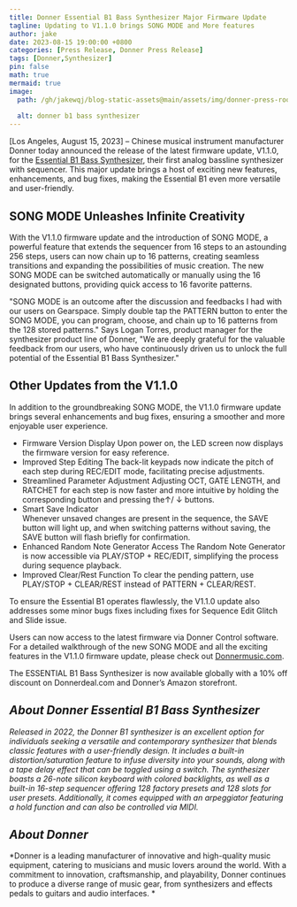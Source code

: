 ```yaml
---
title: Donner Essential B1 Bass Synthesizer Major Firmware Update 
tagline: Updating to V1.1.0 brings SONG MODE and More features
author: jake
date: 2023-08-15 19:00:00 +0800
categories: [Press Release, Donner Press Release]
tags: [Donner,Synthesizer]
pin: false
math: true
mermaid: true
image:
  path: /gh/jakewqj/blog-static-assets@main/assets/img/donner-press-room/B1-Firmware.png
  
  alt: donner b1 bass synthesizer
---
```


[Los Angeles, August 15, 2023] – Chinese musical instrument manufacturer Donner today announced the release of the latest firmware update, V1.1.0, for the [Essential B1 Bass Synthesizer](https://www.donnermusic.com/buy/b1?utm_source=PR&utm_medium=pressrelease&utm_campaign=B1FWU&utm_id=B1), their first analog bassline synthesizer with sequencer. This major update brings a host of exciting new features, enhancements, and bug fixes, making the Essential B1 even more versatile and user-friendly. 

## SONG MODE Unleashes Infinite Creativity
With the V1.1.0 firmware update and the introduction of SONG MODE, a powerful feature that extends the sequencer from 16 steps to an astounding 256 steps, users can now chain up to 16 patterns, creating seamless transitions and expanding the possibilities of music creation. The new SONG MODE can be switched automatically or manually using the 16 designated buttons, providing quick access to 16 favorite patterns. 

"SONG MODE is an outcome after the discussion and feedbacks I had with our users on Gearspace. Simply double tap the PATTERN button to enter the SONG MODE, you can program, choose, and chain up to 16 patterns from the 128 stored patterns." Says Logan Torres, product manager for the synthesizer product line of Donner, "We are deeply grateful for the valuable feedback from our users, who have continuously driven us to unlock the full potential of the Essential B1 Bass Synthesizer." 

## Other Updates from the V1.1.0
In addition to the groundbreaking SONG MODE, the V1.1.0 firmware update brings several enhancements and bug fixes, ensuring a smoother and more enjoyable user experience.
- Firmware Version Display 
Upon power on, the LED screen now displays the firmware version for easy reference.
- Improved Step Editing 
The back-lit keypads now indicate the pitch of each step during REC/EDIT mode, facilitating precise adjustments.
- Streamlined Parameter Adjustment 
Adjusting OCT, GATE LENGTH, and RATCHET for each step is now faster and more intuitive by holding the corresponding button and pressing the↑/ ↓ buttons.
- Smart Save Indicator  
Whenever unsaved changes are present in the sequence, the SAVE button will light up, and when switching patterns without saving, the SAVE button will flash briefly for confirmation.
- Enhanced Random Note Generator Access
The Random Note Generator is now accessible via PLAY/STOP + REC/EDIT, simplifying the process during sequence playback.
- Improved Clear/Rest Function
To clear the pending pattern, use PLAY/STOP + CLEAR/REST instead of PATTERN + CLEAR/REST. 

To ensure the Essential B1 operates flawlessly, the V1.1.0 update also addresses some minor bugs fixes including fixes for Sequence Edit Glitch and Slide issue. 

Users can now access to the latest firmware via Donner Control software. For a detailed walkthrough of the new SONG MODE and all the exciting features in the V1.1.0 firmware update, please check out [Donnermusic.com](https://www.donnermusic.com/support/faq?id=SYNTHESIZERS).

The ESSENTIAL B1 Bass Synthesizer is now available globally with a 10% off discount on Donnerdeal.com and Donner’s Amazon storefront. 


## *About Donner Essential B1 Bass Synthesizer*
*Released in 2022, the Donner B1 synthesizer is an excellent option for individuals seeking a versatile and contemporary synthesizer that blends classic features with a user-friendly design. It includes a built-in distortion/saturation feature to infuse diversity into your sounds, along with a tape delay effect that can be toggled using a switch. The synthesizer boasts a 26-note silicon keyboard with colored backlights, as well as a built-in 16-step sequencer offering 128 factory presets and 128 slots for user presets. Additionally, it comes equipped with an arpeggiator featuring a hold function and can also be controlled via MIDI.*

## *About Donner*
*Donner is a leading manufacturer of innovative and high-quality music equipment, catering to musicians and music lovers around the world. With a commitment to innovation, craftsmanship, and playability, Donner continues to produce a diverse range of music gear, from synthesizers and effects pedals to guitars and audio interfaces. *
